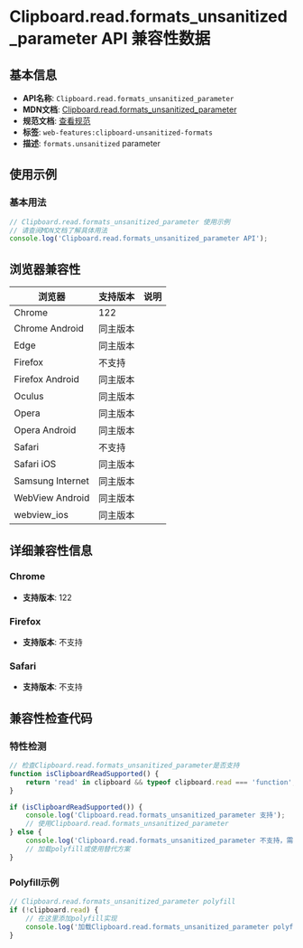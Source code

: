 # Clipboard.read.formats_unsanitized_parameter API 兼容性数据

## 基本信息

- **API名称**: `Clipboard.read.formats_unsanitized_parameter`
- **MDN文档**: [Clipboard.read.formats_unsanitized_parameter](https://developer.mozilla.org/docs/Web/API/Clipboard/read#unsanitized)
- **规范文档**: [查看规范](https://w3c.github.io/clipboard-apis/#dictdef-clipboardunsanitizedformats)
- **标签**: `web-features:clipboard-unsanitized-formats`
- **描述**: `formats.unsanitized` parameter

## 使用示例

### 基本用法

```javascript
// Clipboard.read.formats_unsanitized_parameter 使用示例
// 请查阅MDN文档了解具体用法
console.log('Clipboard.read.formats_unsanitized_parameter API');
```

## 浏览器兼容性

| 浏览器 | 支持版本 | 说明 |
|--------|----------|------|
| Chrome | 122 |  |
| Chrome Android | 同主版本 |  |
| Edge | 同主版本 |  |
| Firefox | 不支持 |  |
| Firefox Android | 同主版本 |  |
| Oculus | 同主版本 |  |
| Opera | 同主版本 |  |
| Opera Android | 同主版本 |  |
| Safari | 不支持 |  |
| Safari iOS | 同主版本 |  |
| Samsung Internet | 同主版本 |  |
| WebView Android | 同主版本 |  |
| webview_ios | 同主版本 |  |

## 详细兼容性信息

### Chrome

- **支持版本**: 122

### Firefox

- **支持版本**: 不支持

### Safari

- **支持版本**: 不支持

## 兼容性检查代码

### 特性检测

```javascript
// 检查Clipboard.read.formats_unsanitized_parameter是否支持
function isClipboardReadSupported() {
    return 'read' in clipboard && typeof clipboard.read === 'function';
}

if (isClipboardReadSupported()) {
    console.log('Clipboard.read.formats_unsanitized_parameter 支持');
    // 使用Clipboard.read.formats_unsanitized_parameter
} else {
    console.log('Clipboard.read.formats_unsanitized_parameter 不支持，需要polyfill');
    // 加载polyfill或使用替代方案
}
```

### Polyfill示例

```javascript
// Clipboard.read.formats_unsanitized_parameter polyfill
if (!clipboard.read) {
    // 在这里添加polyfill实现
    console.log('加载Clipboard.read.formats_unsanitized_parameter polyfill');
}
```


